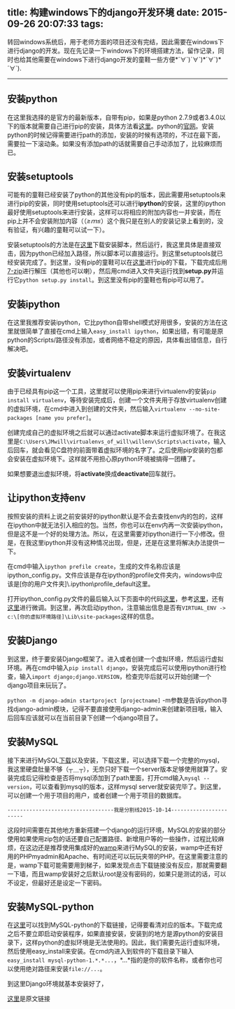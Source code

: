 title: 构建windows下的django开发环境
date: 2015-09-26 20:07:33
tags:
---

转回windows系统后，用于老师方面的项目还没有完结，因此需要在windows下进行django的开发。现在先记录一下windows下的环境搭建方法，留作记录，同时也给其他需要在windows下进行django开发的童鞋一些方便\*´∀\`)´∀\`)\*´∀\`)\*´∀\`).

<!-- more -->

***

## 安装python

在这里我选择的是官方的最新版本，自带有pip，如果是python 2.7.9或者3.4.0以下的版本就需要自己进行pip的安装，具体方法看[这里][install pip in windows]。python的[官网][python site]。安装python的时候记得需要进行path的添加，安装的时候有选项的，不过在最下面，需要拉一下滚动条。如果没有添加path的话就需要自己手动添加了，比较麻烦而已。

## 安装setuptools

可能有的童鞋已经安装了python的其他没有pip的版本，因此需要用setuptools来进行pip的安装，同时使用setuptools还可以进行**ipython**的安装，这里的ipython最好使用setuptools来进行安装，这样可以将相应的附加内容也一并安装，而在pip上并不会安装附加内容（（*≥ｍ≤*）这个我只是在别人的安装记录上看到的，没有验证，有兴趣的童鞋可以试一下）。

安装setuptools的方法是在[这里][setuptools downloads]下载安装脚本，然后运行，我这里具体是直接双击，因为python已经加入路径，所以脚本可以直接运行。到这里setuptools就已经安装完成了。到这里，没有pip的童鞋可以在[这里][pip downloads]进行pip的下载，下载完成后用[7-zip][7-zip downloads]进行解压（其他也可以喇），然后用cmd进入文件夹运行找到**setup.py**并运行它`python setup.py install`。到这里没有pip的童鞋也有pip可以用了。

## 安装ipython

在这里我推荐安装ipython，它比python自带shell模式好用很多，安装的方法在这里就很简单了直接在cmd上输入`easy_install ipython`，如果出错，有可能是原python的Scripts/路径没有添加，或者网络不稳定的原因，具体看出错信息，自行解决吧。

## 安装virtualenv

由于已经具有pip这一个工具，这里就可以使用pip来进行virtualenv的安装`pip install virtualenv`，等待安装完成后，创建一个文件夹用于存放virtualenv创建的虚拟环境，在cmd中进入到创建的文件夹，然后输入`virtualenv --no-site-packages [name you prefer]`。

创建完成自己的虚拟环境之后就可以通过activate脚本来运行虚拟环境了。在我这里是`C:\Users\JMwill\virtualenvs_of_will\willenv\Scripts\activate`，输入后回车，就会看见C盘符的前面带着虚拟环境的名字了。之后使用pip安装的包都会安装在虚拟环境下。这样就不用担心原python环境被搞得一团糟了。

如果想要退出虚拟环境，将**activate**换成**deactivate**回车就行。

## 让ipython支持env

按照安装的资料上说之前安装好的ipython默认是不会去查找env内的包的，这样在ipython中就无法引入相应的包。当然，你也可以在env内再一次安装ipython，但是这不是一个好的处理方法。所以，在这里需要对ipython进行一下小修改。但是，在我这里ipython并没有这种情况出现，但是，还是在这里将解决办法提供一下。

在cmd中输入`ipython prefile create`，生成的文件名称应该是ipython_config.py。文件应该是存在ipython的profile文件夹内，windows中应该是[你的用户文件夹]\\.ipython\profile_default这里。

打开ipython_config.py文件的最后输入以下页面中的代码[这里][ipython code one]，参考[这里][ipython code two]，还有[这里][ipython code three]进行微调。到这里，再次启动ipython，注意输出信息是否有`VIRTUAL_ENV -> c:\[你的虚拟环境路径]\Lib\site-packages`这样的信息。

## 安装Django

到这里，终于要安装Django框架了。进入或者创建一个虚拟环境，然后运行虚拟环境。再在cmd中输入`pip install django`，安装完成后可以使用ipython进行检查，输入`import django;django.VERSION`，检查完毕后就可以开始创建一个django项目来玩玩了。

`python -m django-admin startproject [projectname]` -m参数是告诉python寻找django-admin模块，记得不要直接使用django-admin来创建新项目哦，输入后回车应该就可以在当前目录下创建一个django项目了。

## 安装MySQL

接下来进行MySQL[下载][MySQL downloads]以及安装，下载这里，可以选择下载一个完整的mysql，我这里硬盘肚量不够（┬＿┬），无奈只好下载一个server版本足够使用就算了。安装完成后记得检查是否将mysql添加到了path里面，打开cmd输入`mysql --version`，可以查看到mysql的版本，这样mysql server就安装完毕了。到这里，可以创建一个用于项目的用户，或者创建一个用于项目的数据库。

`----------------------------------我是分割线2015-10-14-----------------------`

这段时间需要在其他地方重新搭建一个django的运行环境，MySQL的安装的部分使用如果使用zip包的话还要自己配置路径、新增用户等的一些操作，过程比较麻烦，在这边还是推荐使用集成好的[wamp][wamp server]来进行MySQL的安装，wamp中还有好用的PHPmyadmin和Apache、有时间还可以玩玩夹带的PHP。在这里需要注意的是，wamp下载可能需要用到梯子，如果发现点击下载链接没有反应，那就需要翻一下墙，而且wamp安装好之后默认root是没有密码的，如果只是测试的话，可以不设定，但最好还是设定一下密码。


## 安装MySQL-python

在[这里][MySQL-python downloads]可以找到MySQL-python的下载链接，记得要看清对应的版本。下载完成之后不要立即启动安装程序，如果直接安装，安装到的地方是源python的安装目录下，这样python的虚拟环境是无法使用的。因此，我们需要先运行虚拟环境，然后使用easy\_install来安装。在cmd内进入到软件的下载目录下输入`easy_install mysql-python-1.*.*...`，*...*指的是你的软件名称，或者你也可以使用绝对路径来安装`file://...`。

到这里Django环境就基本安装好了，

[这里][raw article]是原文链接


[install pip in windows]:           http://stackoverflow.com/questions/4750806/how-to-install-pip-on-windows
[python site]:                      https://www.python.org/downloads/
[setuptools downloads]:             https://pypi.python.org/pypi/setuptools#windows-simplified
[pip downloads]:                    https://pypi.python.org/pypi/setuptools#windows-simplified
[7-zip downloads]:                  http://www.7-zip.org/
[ipython code one]:                 https://gist.github.com/bsweger/1176035
[ipython code two]:                 http://blog.algarvio.me/2009/1/29/ipython-and-virtualenv/
[ipython code three]:               https://code.google.com/p/modwsgi/wiki/VirtualEnvironments
[MySQL downloads]:                  http://dev.mysql.com/downloads/mysql/
[MySQL-python downloads]:           http://www.codegood.com/archives/category/python
[raw article]:                      http://www.swegler.com/becky/blog/2011/08/27/python-django-mysql-on-windows-7-part-i-getting-started/
[wamp server]:                      http://www.wampserver.com/en/